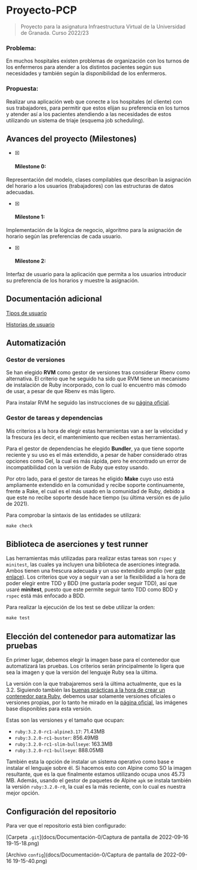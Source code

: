 # Proyecto-PCP
> Proyecto para la asignatura Infraestructura Virtual de la Universidad de Granada. Curso 2022/23

### Problema:

En muchos hospitales existen problemas de organización con los turnos de los enfermeros para atender a los distintos pacientes según sus necesidades y también según la disponibilidad de los enfermeros.

### Propuesta:

Realizar una aplicación web que conecte a los hospitales (el cliente) con sus trabajadores, para permitir que estos elijan su preferencia en los turnos y atender así a los pacientes atendiendo a las necesidades de estos utilizando un sistema de triaje (esquema job scheduling).

## Avances del proyecto (Milestones)

* [x] #### **Milestone 0:**

Representación del modelo, clases compilables que describan la asignación del horario a los usuarios (trabajadores) con las estructuras de datos adecuadas.

* [x] #### **Milestone 1:**

Implementación de la lógica de negocio, algoritmo para la asignación de horario según las preferencias de cada usuario.

* [x] #### **Milestone 2:**

Interfaz de usuario para la aplicación que permita a los usuarios introducir su preferencia de los horarios y muestre la asignación.


## Documentación adicional

[Tipos de usuario](docs/Documentación-1/users.md)

[Historias de usuario](docs/Documentación-1/HUs.md)

## Automatización

### Gestor de versiones

Se han elegido **RVM** como gestor de versiones tras considerar Rbenv como alternativa. El criterio que he seguido ha sido que RVM tiene un mecanismo de instalación de Ruby incorporado, con lo cual lo encuentro más cómodo de usar, a pesar de que Rbenv es más ligero.

Para instalar RVM he seguido las instrucciones de su [página oficial](https://rvm.io/rvm/install).

### Gestor de tareas y dependencias

Mis criterios a la hora de elegir estas herramientas van a ser la velocidad y la frescura (es decir, el mantenimiento que reciben estas herramientas).

Para el gestor de dependencias he elegido **Bundler**, ya que tiene soporte reciente y su uso es el más extendido, a pesar de haber considerado otras opciones como Gel, la cual es más rápida, pero he encontrado un error de incompatibilidad con la versión de Ruby que estoy usando.

Por otro lado, para el gestor de tareas he eligido **Make** cuyo uso está ampliamente extendido en la comunidad y recibe soporte continuamente, frente a Rake, el cual es el más usado en la comunidad de Ruby, debido a que este no recibe soporte desde hace tiempo (su última versión es de julio de 2021).

Para comprobar la sintaxis de las entidades se utilizará:

```makefile
make check
```

## Biblioteca de aserciones y test runner
Las herramientas más utilizadas para realizar estas tareas son `rspec` y `minitest`, las cuales ya incluyen una biblioteca de aserciones integrada. Ambos tienen una frescura adecuada y un uso extendido amplio (ver [este enlace](https://www.ruby-toolbox.com/categories/testing_frameworks)). Los criterios que voy a seguir van a ser la flexibilidad a la hora de poder elegir entre TDD y BDD (me gustaría poder seguir TDD), así que usaré **minitest**, puesto que este permite seguir tanto TDD como BDD y `rspec` está más enfocado a BDD.

Para realizar la ejecución de los test se debe utilizar la orden:

```makefile
make test
```

## Elección del contenedor para automatizar las pruebas

En primer lugar, debemos elegir la imagen base para el contenedor que automatizará las pruebas. 
Los criterios serán principalmente lo ligera que sea la imagen y que la versión del lenguaje Ruby sea la última.

La versión con la que trabajaremos será la última actualmente, que es la 3.2. Siguiendo también las [buenas prácticas a la hora de crear un contenedor para Ruby](https://lipanski.com/posts/dockerfile-ruby-best-practices), debemos usar solamente versiones oficiales o versiones propias, por lo tanto he mirado en la [página oficial](https://hub.docker.com/_/ruby), las imágenes base disponibles para esta versión.

Estas son las versiones y el tamaño que ocupan:
 - `ruby:3.2.0-rc1-alpine3.17`: 71.43MB
 - `ruby:3.2.0-rc1-buster`: 856.49MB
 - `ruby:3.2.0-rc1-slim-bullseye`: 163.3MB
 - `ruby:3.2.0-rc1-bullseye`: 888.05MB 

También esta la opción de instalar un sistema operativo como base e instalar el lenguaje sobre él. Si hacemos esto con Alpine como SO la imagen resultante, que es la que finalmente estamos utilizando ocupa unos 45.73 MB. Además, usando el gestor de paquetes de Alpine `apk` se instala también la versión `ruby:3.2.0-r0`, la cual es la más reciente, con lo cual es nuestra mejor opción.

## Configuración del repositorio

Para ver que el repositorio está bien configurado: 

[Carpeta `.git`](docs/Documentación-0/Captura de pantalla de 2022-09-16 19-15-18.png)

[Archivo `config`](docs/Documentación-0/Captura de pantalla de 2022-09-16 19-15-40.png)
